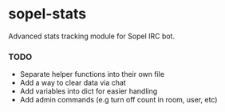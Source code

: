 # sopel-stats

Advanced stats tracking module for Sopel IRC bot.

### TODO

* Separate helper functions into their own file
* Add a way to clear data via chat
* Add variables into dict for easier handling
* Add admin commands (e.g turn off count in room, user, etc)
